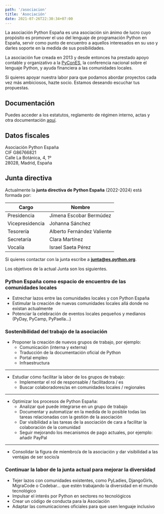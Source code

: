 ```yaml
---
path: '/asociacion'
title: 'Asociación'
date: 2021-07-26T22:30:34+07:00
---
```


La asociación Python España es una asociación sin ánimo de lucro cuyo propósito es promover el uso del lenguaje de programación Python en España, servir como punto de encuentro a aquellos interesados en su uso y darles soporte en la medida de sus posibilidades.

La asociación fue creada en 2013 y desde entonces ha prestado apoyo contable y organizativo a la [PyConES](https://2021.es.pycon.org/), la conferencia nacional sobre el lenguaje Python, y ayuda financiera a las comunidades locales.

Si quieres apoyar nuestra labor para que podamos abordar proyectos cada vez más ambiciosos, hazte socio. Estamos deseando escuchar tus propuestas.

## Documentación

Puedes acceder a los estatutos, reglamento de régimen interno, actas y otra documentación [aquí](https://github.com/python-spain/documentacion/).

## Datos fiscales

Asociación Python España  
CIF G86766821  
Calle La Botánica, 4, 1º  
28028, Madrid, España

## Junta directiva

Actualmente la **junta directiva de Python España** (2022-2024) está formada por:

**Cargo** |	**Nombre**
--- | ---
Presidencia | Jimena Escobar Bermúdez
Vicepresidencia | Johanna Sánchez
Tesorería | Alberto Fernández Valiente
Secretaría | Clara Martínez
Vocalía | Israel Saeta Pérez

Si quieres contactar con la junta escribe a **junta@es.python.org**.

Los objetivos de la actual Junta son los siguientes.

### Python España como espacio de encuentro de las comunidades locales

- Estrechar lazos entre las comunidades locales y con Python España
- Estimular la creación de nuevas comunidades locales allá donde no existan actualmente
- Potenciar la celebración de eventos locales pequeños y medianos (PyDay, PyCamp, PyPaella…)


### Sostenibilidad del trabajo de la asociación

- Proponer la creación de nuevos grupos de trabajo, por ejemplo:
    - Comunicación (interna y externa)
    - Traducción de la documentación oficial de Python
    - Portal empleo
    - Infraestructura

---

- Estudiar cómo facilitar la labor de los grupos de trabajo:
    - Implementar el rol de responsable / facilitadora / es
    - Buscar colaboradores/as en comunidades locales / regionales  

---

- Optimizar los procesos de Python España:
    - Analizar qué puede integrarse en un grupo de trabajo
    - Documentar y automatizar en la medida de lo posible todas las tareas relacionadas con la gestión de la asociación
    - Dar visibilidad a las tareas de la asociación de cara a facilitar la colaboración de la comunidad
    - Seguir mejorando los mecanismos de pago actuales, por ejemplo: añadir PayPal  

---

- Consolidar la figura de miembro/a de la asociación y dar visibilidad a las ventajas de ser socio/a

### Continuar la labor de la junta actual para mejorar la diversidad

- Tejer lazos con comunidades existentes, como PyLadies, DjangoGirls, MigraCode o Codebar… que estén trabajando la diversidad en el mundo tecnológico
- Impulsar el interés por Python en sectores no tecnológicos
- Crear un código de conducta para la Asociación
- Adaptar las comunicaciones oficiales para que usen lenguaje inclusivo


